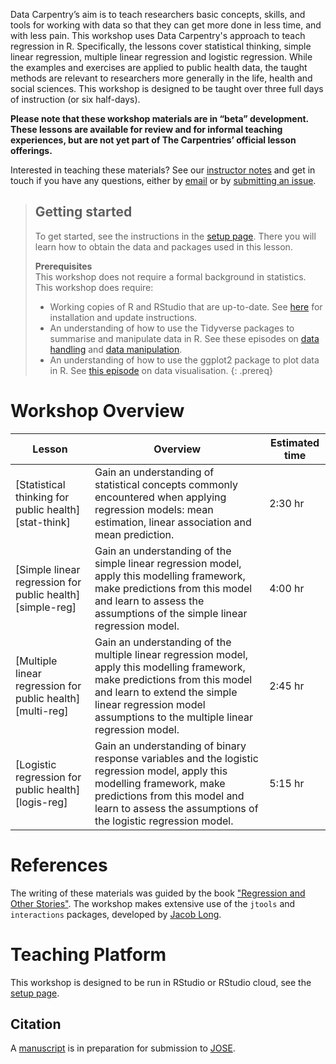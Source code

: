 ---
---

Data Carpentry’s aim is to teach researchers basic concepts, skills, and tools 
for working
with data so that they can get more done in less time, and with less pain. This workshop uses 
Data Carpentry's approach to teach regression in R. Specifically, the lessons cover
statistical thinking, simple linear regression, multiple linear regression and logistic regression. 
While the examples and exercises are applied to public health data, the taught methods 
are relevant to researchers more generally in the life, health and social sciences.
This workshop is designed to be taught over three full days of instruction (or six half-days). 

**Please note that these workshop materials are in “beta” development. 
These lessons are available for review and for informal teaching experiences, but are not yet part 
of The Carpentries’ official lesson offerings.**

Interested in teaching these materials? See our [instructor notes](guide) and get in touch if you have any questions,
either by [email](mailto:{{site.email}}) or by [submitting an issue](https://github.com/carpentries-incubator/statistics-r-public-health/issues).


> ## Getting started
>
> To get started, see the instructions in the [setup page](setup). 
> There you will learn how to obtain the data and packages used in this lesson.
> 
> **Prerequisites**  
> This workshop does not require a formal background in statistics. This workshop does require:
> * Working copies of R and RStudio that are up-to-date. See [here](https://datacarpentry.org/R-ecology-lesson/) for installation and update instructions.
> * An understanding of how to use the Tidyverse packages to summarise and manipulate data in R.
> See these episodes on [data handling](https://datacarpentry.org/R-ecology-lesson/02-starting-with-data.html) and
> [data manipulation](https://datacarpentry.org/R-ecology-lesson/03-dplyr.html).
> * An understanding of how to use the ggplot2 package to plot data in R.
> See [this episode](https://datacarpentry.org/R-ecology-lesson/04-visualization-ggplot2.html) on data visualisation.
{: .prereq}

# Workshop Overview 

| Lesson    | Overview | Estimated time|
| ------- | ---------- | ---------- |
| [Statistical thinking for public health][stat-think] | Gain an understanding of statistical concepts commonly encountered when applying regression models: mean estimation, linear association and mean prediction.|2:30 hr|  
| [Simple linear regression for public health][simple-reg] | Gain an understanding of the simple linear regression model, apply this modelling framework, make predictions from this model and learn to assess the assumptions of the simple linear regression model. | 4:00 hr| 
|[Multiple linear regression for public health][multi-reg] | Gain an understanding of the multiple linear regression model, apply this modelling framework, make predictions from this model and learn to extend the simple linear regression model assumptions to the multiple linear regression model. | 2:45  hr| 
|[Logistic regression for public health][logis-reg] | Gain an understanding of binary response variables and the logistic regression model, apply this modelling framework, make predictions from this model and learn to assess the assumptions of the logistic regression model. | 5:15 hr| 

# References
The writing of these materials was guided by the book ["Regression and Other Stories"](https://avehtari.github.io/ROS-Examples/). The workshop makes extensive use of the `jtools` and `interactions` packages, developed by [Jacob Long](https://jacob-long.com/). 

# Teaching Platform
This workshop is designed to be run in RStudio or RStudio cloud, see the [setup page](setup).

## Citation 
A [manuscript](paper.md) is in preparation for submission to [JOSE](https://jose.theoj.org/).